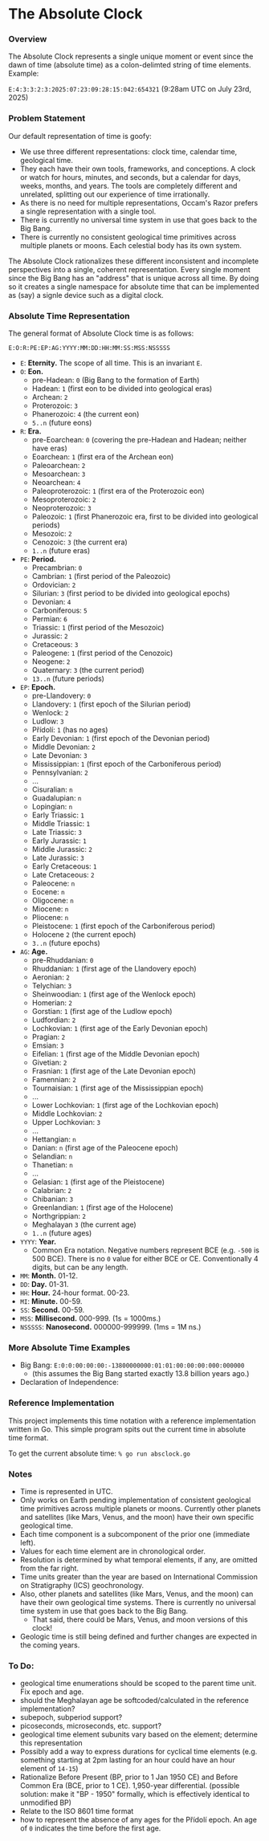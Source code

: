 # The Absolute Clock

### Overview
The Absolute Clock represents a single unique moment or event since the dawn of time (absolute time) as a colon-delimted string of time elements. Example:

`E:4:3:3:2:3:2025:07:23:09:28:15:042:654321` (9:28am UTC on July 23rd, 2025)


### Problem Statement

Our default representation of time is goofy:
* We use three different representations: clock time, calendar time, geological time.
* They each have their own tools, frameworks, and conceptions. A clock or watch for hours, minutes, and seconds, but a calendar for days, weeks, months, and years. The tools are completely different and unrelated, splitting out our experience of time irrationally.
* As there is no need for multiple representations, Occam's Razor prefers a single representation with a single tool.
* There is currently no universal time system in use that goes back to the Big Bang.
* There is currently no consistent geological time primitives across multiple planets or moons. Each celestial body has its own system.

The Absolute Clock rationalizes these different inconsistent and incomplete perspectives into a single, coherent representation. Every single moment since the Big Bang has an "address" that is unique across all time. By doing so it creates a single namespace for absolute time that can be implemented as (say) a signle device such as a digital clock.


### Absolute Time Representation

The general format of Absolute Clock time is as follows:

`E:O:R:PE:EP:AG:YYYY:MM:DD:HH:MM:SS:MSS:NSSSSS`

* `E`: **Eternity.** The scope of all time. This is an invariant `E`.
* `O`: **Eon.**
    * pre-Hadean: `0` (Big Bang to the formation of Earth)
    * Hadean: `1`  (first eon to be divided into geological eras)
    * Archean: `2`
    * Proterozoic: `3`
    * Phanerozoic: `4` (the current eon)
    * `5..n` (future eons)
* `R`: **Era.**
    * pre-Eoarchean: `0` (covering the pre-Hadean and Hadean; neither have eras)
    * Eoarchean: `1` (first era of the Archean eon)
    * Paleoarchean: `2`
    * Mesoarchean: `3`
    * Neoarchean: `4`
    * Paleoproterozoic: `1` (first era of the Proterozoic eon)
    * Mesoproterozoic: `2`
    * Neoproterozoic: `3`
    * Paleozoic: `1` (first Phanerozoic era, first to be divided into geological periods)
    * Mesozoic: `2`
    * Cenozoic: `3` (the current era)
    * `1..n` (future eras)
* `PE`: **Period.**
    * Precambrian: `0` 
    * Cambrian: `1` (first period of the Paleozoic)
    * Ordovician: `2`
    * Silurian: `3` (first period to be divided into geological epochs)
    * Devonian: `4`
    * Carboniferous: `5` 
    * Permian:  `6`
    * Triassic: `1` (first period of the Mesozoic)
    * Jurassic: `2`
    * Cretaceous: `3`
    * Paleogene: `1` (first period of the Cenozoic)
    * Neogene: `2`
    * Quaternary: `3` (the current period)
    * `13..n` (future periods)
* `EP`: **Epoch.** 
    * pre-Llandovery: `0`
    * Llandovery: `1` (first epoch of the Silurian period)
    * Wenlock: `2`
    * Ludlow: `3`
    * Přídolí: `1` (has no ages) 
    * Early Devonian: `1` (first epoch of the Devonian period)
    * Middle Devonian: `2`
    * Late Devonian: `3`
    * Mississippian: `1` (first epoch of the Carboniferous period)
    * Pennsylvanian: `2`
    * ...
    * Cisuralian: `n`
    * Guadalupian: `n`
    * Lopingian: `n`
    * Early Triassic: `1`
    * Middle Triassic: `1`
    * Late Triassic: `3`
    * Early Jurassic: `1`
    * Middle Jurassic: `2`
    * Late Jurassic: `3`
    * Early Cretaceous: `1`
    * Late Cretaceous: `2`
    * Paleocene: `n`
    * Eocene: `n`
    * Oligocene: `n`
    * Miocene: `n`
    * Pliocene: `n`
    * Pleistocene: `1` (first epoch of the Carboniferous period)
    * Holocene `2` (the current epoch)
    * `3..n` (future epochs)
* `AG`: **Age.**
    * pre-Rhuddanian: `0`
    * Rhuddanian: `1` (first age of the Llandovery epoch)
    * Aeronian: `2`
    * Telychian: `3`
    * Sheinwoodian: `1` (first age of the Wenlock epoch)
    * Homerian: `2`
    * Gorstian: `1` (first age of the Ludlow epoch)
    * Ludfordian: `2`
    * Lochkovian: `1` (first age of the Early Devonian epoch)
    * Pragian: `2`
    * Emsian: `3`
    * Eifelian: `1` (first age of the Middle Devonian epoch)
    * Givetian: `2`
    * Frasnian: `1` (first age of the Late Devonian epoch)
    * Famennian: `2`
    * Tournaisian: `1` (first age of the Mississippian epoch)
    * ...
    * Lower Lochkovian: `1` (first age of the Lochkovian epoch)
    * Middle Lochkovian: `2`
    * Upper Lochkovian: `3`
    * ...
    * Hettangian: `n`
    * Danian: `n` (first age of the Paleocene epoch)
    * Selandian: `n`
    * Thanetian: `n`
    * ...
    * Gelasian: `1` (first age of the Pleistocene)
    * Calabrian: `2`
    * Chibanian: `3`
    * Greenlandian: `1` (first age of the Holocene)
    * Northgrippian: `2`
    * Meghalayan `3` (the current age)
    * `1..n` (future ages)
* `YYYY`: **Year.**
    * Common Era notation. Negative numbers represent BCE (e.g. `-500` is 500 BCE). There is no `0` value for either BCE or CE. Conventionally 4 digits, but can be any length.
* `MM`: **Month.** 01-12.
* `DD`: **Day.** 01-31.
* `HH`: **Hour.** 24-hour format. 00-23.
* `MI`: **Minute.** 00-59.
* `SS`: **Second.** 00-59.
* `MSS`: **Millisecond.** 000-999. (1s = 1000ms.)
* `NSSSSS`: **Nanosecond.** 000000-999999. (1ms = 1M ns.)

### More Absolute Time Examples

* Big Bang: `E:0:0:00:00:00:-13800000000:01:01:00:00:00:000:000000`
    * (this assumes the Big Bang started exactly 13.8 billion years ago.)
* Declaration of Independence: 


### Reference Implementation

This project implements this time notation with a reference implementation written in Go. This simple program spits out the current time in absolute time format.

To get the current absolute time: `% go run absclock.go`


### Notes

* Time is represented in UTC.
* Only works on Earth pending implementation of consistent geological time primitives across multiple planets or moons. Currently other planets and satellites (like Mars, Venus, and the moon) have their own specific geological time.
* Each time component is a subcomponent of the prior one (immediate left).
* Values for each time element are in chronological order.
* Resolution is determined by what temporal elements, if any, are omitted from the far right.
* Time units greater than the year are based on International Commission on Stratigraphy (ICS) geochronology.
* Also, other planets and satellites (like Mars, Venus, and the moon) can have their own geological time systems. There is currently no universal time system in use that goes back to the Big Bang.
    * That said, there could be Mars, Venus, and moon versions of this clock!
* Geologic time is still being defined and further changes are expected in the coming years.


### To Do:
* geological time enumerations should be scoped to the parent time unit. Fix epoch and age.
* should the Meghalayan age be softcoded/calculated in the reference implementation?
* subepoch, subperiod support? 
* picoseconds, microseconds, etc. support?
* geological time element subunits vary based on the element; determine this representation
* Possibly add a way to express durations for cyclical time elements (e.g. something starting at 2pm lasting for an hour could have an hour element of `14-15`)
* Rationalize Before Present (BP, prior to 1 Jan 1950 CE) and Before Common Era (BCE, prior to 1 CE). 1,950-year differential. (possible solution: make it "BP - 1950" formally, which is effectively identical to unmodified BP)
* Relate to the ISO 8601 time format
* how to represent the absence of any ages for the Přídolí epoch. An age of `0` indicates the time before the first age.
